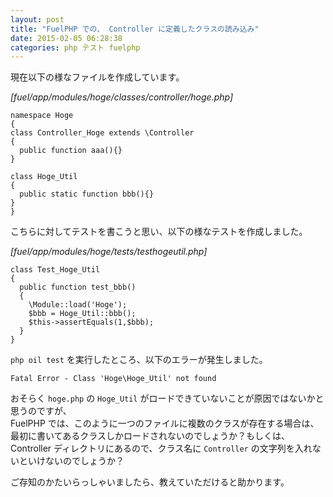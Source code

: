```yaml
---
layout: post
title: "FuelPHP での、 Controller に定義したクラスの読み込み"
date: 2015-02-05 06:28:38
categories: php テスト fuelphp
---
```

<p>現在以下の様なファイルを作成しています。</p>

<p><em>[fuel/app/modules/hoge/classes/controller/hoge.php]</em></p>

<pre class="lang-php prettyprint-override"><code>namespace Hoge
{
class Controller_Hoge extends \Controller
{
  public function aaa(){}
}

class Hoge_Util
{
  public static function bbb(){}
}
}
</code></pre>

<p>こちらに対してテストを書こうと思い、以下の様なテストを作成しました。</p>

<p><em>[fuel/app/modules/hoge/tests/testhogeutil.php]</em></p>

<pre class="lang-php prettyprint-override"><code>class Test_Hoge_Util
{
  public function test_bbb()
  {
    \Module::load('Hoge');
    $bbb = Hoge_Util::bbb();
    $this-&gt;assertEquals(1,$bbb);
  }
}
</code></pre>

<p><code>php oil test</code> を実行したところ、以下のエラーが発生しました。</p>

<pre class="lang-none prettyprint-override"><code>Fatal Error - Class 'Hoge\Hoge_Util' not found
</code></pre>

<p>おそらく <code>hoge.php</code> の <code>Hoge_Util</code> がロードできていないことが原因ではないかと思うのですが、<br>
FuelPHP では、このように一つのファイルに複数のクラスが存在する場合は、最初に書いてあるクラスしかロードされないのでしょうか？もしくは、 Controller ディレクトリにあるので、クラス名に <code>Controller</code> の文字列を入れないといけないのでしょうか？</p>

<p>ご存知のかたいらっしゃいましたら、教えていただけると助かります。</p>
